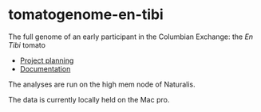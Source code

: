 # tomatogenome-en-tibi

The full genome of an early participant in the Columbian Exchange: the _En Tibi_ tomato

- [Project planning](https://github.com/naturalis/tomatogenome-en-tibi/issues/1)
- [Documentation](doc) 

The analyses are run on the high mem node of Naturalis.

The data is currently locally held on the Mac pro.
